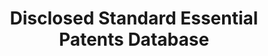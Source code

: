 ---
bigquery: https://console.cloud.google.com/bigquery?p=patents-public-data&d=dsep&page=dataset
citation: 'Bekkers, R., Catalini, C., Martinelli, A., & Simcoe, T. (2012). Intellectual
  Property Disclosure in Standards Development. Proceedings from NBER conference on
  Standards, Patents & Innovation, Tucson (AZ), January 20 and 21, 2012.


  '
code: codebook included in excel files
contributors: Rudi Bekkers, Christian Catalini, Arianna Martinelli, Timothy Simcoe,
  Cesare Righi
cost: None
description: "The OEIDD database provides a full overview of all disclosed IPR at
  setting organizations world-wide. Based on the archives of thirteen major SSOs as
  of March 2011, the disclosure data is cleaned, harmonized, and all disclosed USPTO
  or EPO patents or patent applications are matched against patent identities in the
  PATSTAT database. Overall, the database contains 46,906 disclosed patents, patent
  applications or blankets, from 969 different firms, with 14057 USPTO or EPO patents
  or patent applications identified in PATSTAT, belonging to 4814 different INPADOC
  patent families and 5337 different DOCDB patent families. \n"
documentation: Included with files
last_edit: 04/07/2022, 19:25:26
location: http://ssopatents.org/
schema_fields:
- family_id
- pub_cleaned
- committee_project
- third_party
- record_id
- standard
- reciprocity
- patent_owner_harmonized
- licensing_commitment
- sso
- disclosure_event
- blanket_type
- patent_owner_unharmonized
- wg_name
- sc_name
- blanket_scope
- tc_name
- serial_cleaned
- date
- copyright
shortname: dsep_data
tags:
- disclosure
- standards
- patents
terms_of_use: "Anyone is free to use this data, provided that any paper or report
  published that uses this data includes the following literature citation:  \n\n\n\"Bekkers,
  R., Catalini, C., Martinelli, A., & Simcoe, T. (2012). Intellectual Property Disclosure
  in Standards Development. Proceedings from NBER conference on Standards, Patents
  & Innovation, Tucson (AZ), January 20 and 21, 2012.\""
title: Disclosed Standard Essential Patents Database
uuid: 297f265e-eb23-48aa-b4df-54333ba779ab
versioning: 'yes'
---